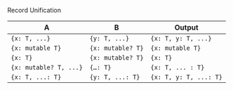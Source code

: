 Record Unification

| A                      | B                 | Output                 |
| ---------------------- | ----------------- | ---------------------- |
| `{x: T, ...}`          | `{y: T, ...}`     | `{x: T, y: T, ...}`    |
| `{x: mutable T}`       | `{x: mutable? T}` | `{x: mutable T}`       |
| `{x: T}`               | `{x: mutable? T}` | `{x: T}`               |
| `{x: mutable? T, ...}` | `{…: T}`          | `{x: T, ... : T}`      |
| `{x: T, ...: T}`       | `{y: T, ...: T}`  | `{x: T, y: T, ...: T}` |

